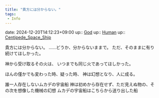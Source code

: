 ```yaml
---
title: "貴方には分からない。"
tags:
 - Info
---
```


date: 2024-12-20T14:12:23+09:00
up:: [God](Bar/Novel/Topics/God.md)
up:: [Human](Bar/Novel/Topics/Human.md)
up:: [Centipede_Space_Ship](Bar/Novel/Nacaria/Centipede_Space_Ship.md)

貴方には分からない。
……どうか、分からないままで。
ただ、そのままに有り続けてほしかった。

神から受け取るその火は、
いつまでも同じ火であってほしかった。

ほんの僅かでも変わった時、疑った時、
神は幻想となり、人に成る。

誰一人存在しないムカデの宇宙船
神は初めから存在せず、ただ見えぬ物の、その次を想像した機械の幻想
ムカデの宇宙船はこちらから送り出した船